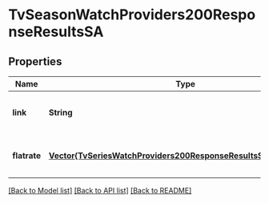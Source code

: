 # TvSeasonWatchProviders200ResponseResultsSA


## Properties
Name | Type | Description | Notes
------------ | ------------- | ------------- | -------------
**link** | **String** |  | [optional] [default to nothing]
**flatrate** | [**Vector{TvSeriesWatchProviders200ResponseResultsSAFlatrateInner}**](TvSeriesWatchProviders200ResponseResultsSAFlatrateInner.md) |  | [optional] [default to nothing]


[[Back to Model list]](../README.md#models) [[Back to API list]](../README.md#api-endpoints) [[Back to README]](../README.md)


